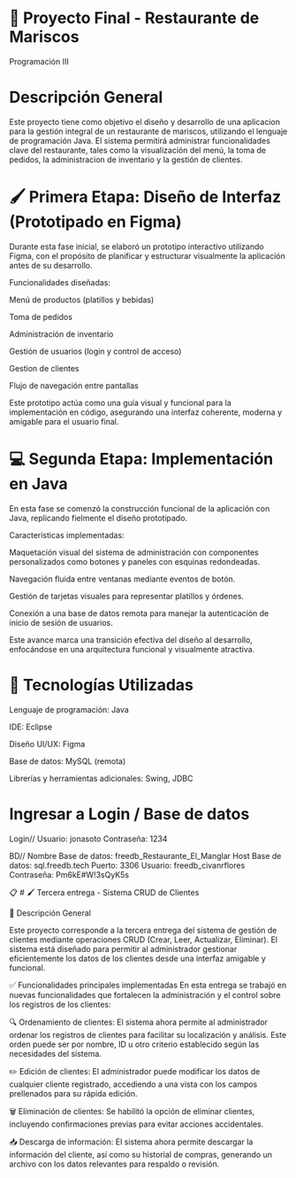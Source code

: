# 🍤 Proyecto Final - Restaurante de Mariscos
Programación III

# Descripción General
Este proyecto tiene como objetivo el diseño y desarrollo de una aplicacion para la gestión integral de un restaurante de mariscos, utilizando el lenguaje de programación Java. El sistema permitirá administrar funcionalidades clave del restaurante, tales como la visualización del menú, la toma de pedidos, la administracion de inventario y la gestión de clientes.

# 🖌️ Primera Etapa: Diseño de Interfaz (Prototipado en Figma)
Durante esta fase inicial, se elaboró un prototipo interactivo utilizando Figma, con el propósito de planificar y estructurar visualmente la aplicación antes de su desarrollo.

Funcionalidades diseñadas:

Menú de productos (platillos y bebidas)

Toma de pedidos

Administración de inventario

Gestión de usuarios (login y control de acceso)

Gestion de clientes

Flujo de navegación entre pantallas

Este prototipo actúa como una guía visual y funcional para la implementación en código, asegurando una interfaz coherente, moderna y amigable para el usuario final.

# 💻 Segunda Etapa: Implementación en Java
En esta fase se comenzó la construcción funcional de la aplicación con Java, replicando fielmente el diseño prototipado.

Características implementadas:

Maquetación visual del sistema de administración con componentes personalizados como botones y paneles con esquinas redondeadas.

Navegación fluida entre ventanas mediante eventos de botón.

Gestión de tarjetas visuales para representar platillos y órdenes.

Conexión a una base de datos remota para manejar la autenticación de inicio de sesión de usuarios.

Este avance marca una transición efectiva del diseño al desarrollo, enfocándose en una arquitectura funcional y visualmente atractiva.

# 📌 Tecnologías Utilizadas

Lenguaje de programación: Java

IDE: Eclipse

Diseño UI/UX: Figma

Base de datos: MySQL (remota)

Librerías y herramientas adicionales: Swing, JDBC

# Ingresar a Login / Base de datos

Login//
Usuario: jonasoto
Contraseña: 1234

BD//
Nombre Base de datos: freedb_Restaurante_El_Manglar
Host Base de datos: sql.freedb.tech
Puerto: 3306
Usuario: freedb_civanrflores
Contraseña: Pm6kE#W!3sQyK5s

📋 # 🖌️ Tercera entrega - Sistema CRUD de Clientes

🧾 Descripción General

Este proyecto corresponde a la tercera entrega del sistema de gestión de clientes mediante operaciones CRUD (Crear, Leer, Actualizar, Eliminar). 
El sistema está diseñado para permitir al administrador gestionar eficientemente los datos de los clientes desde una interfaz amigable y funcional.

✅ Funcionalidades principales implementadas
En esta entrega se trabajó en nuevas funcionalidades que fortalecen la administración y el control sobre los registros de los clientes:

🔍 Ordenamiento de clientes:
El sistema ahora permite al administrador ordenar los registros de clientes para facilitar su localización y análisis. Este orden puede ser por nombre, 
ID u otro criterio establecido según las necesidades del sistema.

✏️ Edición de clientes:
El administrador puede modificar los datos de cualquier cliente registrado, accediendo a una vista con los campos prellenados para su rápida edición.

🗑️ Eliminación de clientes:
Se habilitó la opción de eliminar clientes, incluyendo confirmaciones previas para evitar acciones accidentales.

📥 Descarga de información:
El sistema ahora permite descargar la información del cliente, así como su historial de compras, generando un archivo con los datos relevantes para respaldo o revisión.
